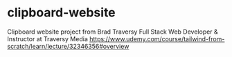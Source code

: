 # clipboard-website
Clipboard website project from Brad Traversy Full Stack Web Developer & Instructor at Traversy Media https://www.udemy.com/course/tailwind-from-scratch/learn/lecture/32346356#overview
